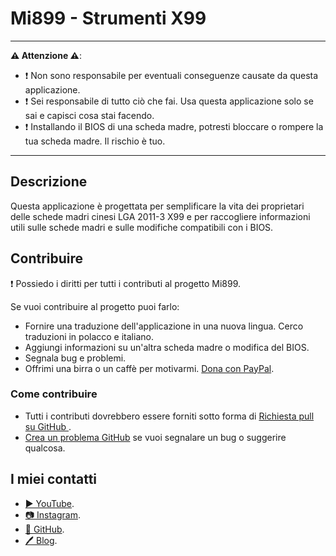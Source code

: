 ﻿# Mi899 - Strumenti X99 

------------

**⚠️ Attenzione ⚠️**:

- ❗ Non sono responsabile per eventuali conseguenze causate da questa applicazione.
- ❗ Sei responsabile di tutto ciò che fai. Usa questa applicazione solo se sai e capisci cosa stai facendo.
- ❗ Installando il BIOS di una scheda madre, potresti bloccare o rompere la tua scheda madre. Il rischio è tuo.

------------

## Descrizione

Questa applicazione è progettata per semplificare la vita dei proprietari delle schede madri cinesi LGA 2011-3 X99 e per raccogliere informazioni utili sulle schede madri e sulle modifiche compatibili con i BIOS.

## Contribuire

❗ Possiedo i diritti per tutti i contributi al progetto Mi899.

Se vuoi contribuire al progetto puoi farlo:

- Fornire una traduzione dell'applicazione in una nuova lingua. Cerco traduzioni in polacco e italiano.
- Aggiungi informazioni su un'altra scheda madre o modifica del BIOS.
- Segnala bug e problemi.
- Offrimi una birra o un caffè per motivarmi. [Dona con PayPal](https://www.paypal.com/cgi-bin/webscr?cmd=_s-xclick&hosted_button_id=LXN9NNXVF34M8&source=url).

### Come contribuire

- Tutti i contributi dovrebbero essere forniti sotto forma di [Richiesta pull su GitHub ](https://yangsu.github.io/pull-request-tutorial/#:~:text=What%20is%20a%20Pull%20Request,follow%2Dup%20commits%20if%20necessary.).
- [Crea un problema GitHub](https://github.com/miyconst/Mi899) se vuoi segnalare un bug o suggerire qualcosa.

## I miei contatti

- [▶️ YouTube](https://www.youtube.com/c/Miyconst).
- [📷 Instagram](https://www.instagram.com/mi8.se/).
- [📜 GitHub](https://github.com/miyconst).
- [🖊️ Blog](https://miyconst.github.io/).
